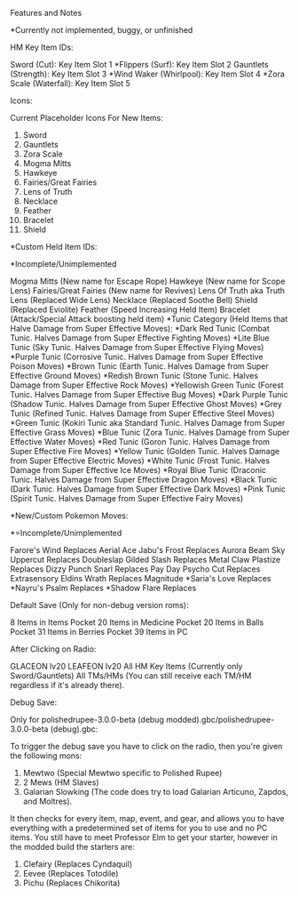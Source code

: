 Features and Notes

*Currently not implemented, buggy, or unfinished

HM Key Item IDs:

Sword (Cut): Key Item Slot 1
*Flippers (Surf): Key Item Slot 2
Gauntlets (Strength): Key Item Slot 3
*Wind Waker (Whirlpool): Key Item Slot 4
*Zora Scale (Waterfall): Key Item Slot 5

Icons:

Current Placeholder Icons For New Items:

1. Sword
2. Gauntlets
3. Zora Scale
4. Mogma Mitts
5. Hawkeye
6. Fairies/Great Fairies
7. Lens of Truth
8. Necklace
9. Feather
10. Bracelet
11. Shield

*Custom Held Item IDs:

*Incomplete/Unimplemented

Mogma Mitts (New name for Escape Rope)
Hawkeye (New name for Scope Lens)
Fairies/Great Fairies (New name for Revives)
Lens Of Truth aka Truth Lens (Replaced Wide Lens)
Necklace (Replaced Soothe Bell)
Shield (Replaced Eviolite)
Feather (Speed Increasing Held Item)
Bracelet (Attack/Special Attack boosting held item)
*Tunic Category (Held Items that Halve Damage from Super Effective Moves):
*Dark Red Tunic (Combat Tunic. Halves Damage from Super Effective Fighting Moves)
*Lite Blue Tunic (Sky Tunic. Halves Damage from Super Effective Flying Moves)
*Purple Tunic (Corrosive Tunic. Halves Damage from Super Effective Poison Moves)
*Brown Tunic (Earth Tunic. Halves Damage from Super Effective Ground Moves)
*Redish Brown Tunic (Stone Tunic. Halves Damage from Super Effective Rock Moves)
*Yellowish Green Tunic (Forest Tunic. Halves Damage from Super Effective Bug Moves)
*Dark Purple Tunic (Shadow Tunic. Halves Damage from Super Effective Ghost Moves)
*Grey Tunic (Refined Tunic. Halves Damage from Super Effective Steel Moves)
*Green Tunic (Kokiri Tunic aka Standard Tunic. Halves Damage from Super Effective Grass Moves)
*Blue Tunic (Zora Tunic. Halves Damage from Super Effective Water Moves)
*Red Tunic (Goron Tunic. Halves Damage from Super Effective Fire Moves)
*Yellow Tunic (Golden Tunic. Halves Damage from Super Effective Electric Moves)
*White Tunic (Frost Tunic. Halves Damage from Super Effective Ice Moves)
*Royal Blue Tunic (Draconic Tunic. Halves Damage from Super Effective Dragon Moves)
*Black Tunic (Dark Tunic. Halves Damage from Super Effective Dark Moves)
*Pink Tunic (Spirit Tunic. Halves Damage from Super Effective Fairy Moves)

*New/Custom Pokemon Moves:

*=Incomplete/Unimplemented

Farore's Wind Replaces Aerial Ace
Jabu's Frost Replaces Aurora Beam
Sky Uppercut Replaces Doubleslap
Gilded Slash Replaces Metal Claw
Plastize Replaces Dizzy Punch
Snarl Replaces Pay Day
Psycho Cut Replaces Extrasensory
Eldins Wrath Replaces Magnitude
*Saria's Love Replaces 
*Nayru's Psalm Replaces 
*Shadow Flare Replaces

Default Save (Only for non-debug version roms):

8 Items in Items Pocket
20 Items in Medicine Pocket
20 Items in Balls Pocket
31 Items in Berries Pocket
39 Items in PC

After Clicking on Radio:

GLACEON lv20
LEAFEON lv20
All HM Key Items (Currently only Sword/Gauntlets)
All TMs/HMs (You can still receive each TM/HM regardless if it's already there).

Debug Save:

Only for polishedrupee-3.0.0-beta (debug modded).gbc/polishedrupee-3.0.0-beta (debug).gbc:

To trigger the debug save you have to click on the radio, then you're given the following mons:

1. Mewtwo (Special Mewtwo specific to Polished Rupee)
2. 2 Mews (HM Slaves)
3. Galarian Slowking (The code does try to load Galarian Articuno, Zapdos, and Moltres).

It then checks for every item, map, event, and gear, and allows you to have everything with a predetermined set of items for you to use and no PC items. You still have to meet Professor Elm to get your starter, however in the modded build the starters are:

1. Clefairy (Replaces Cyndaquil)
2. Eevee (Replaces Totodile)
3. Pichu (Replaces Chikorita)

